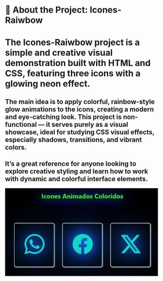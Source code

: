 # 🌈 About the Project: Icones-Raiwbow
# The Icones-Raiwbow project is a simple and creative visual demonstration built with HTML and CSS, featuring three icons with a glowing neon effect.

## The main idea is to apply colorful, rainbow-style glow animations to the icons, creating a modern and eye-catching look. This project is non-functional — it serves purely as a visual showcase, ideal for studying CSS visual effects, especially shadows, transitions, and vibrant colors.

## It’s a great reference for anyone looking to explore creative styling and learn how to work with dynamic and colorful interface elements.

<img src="neon.png" width="auto">
